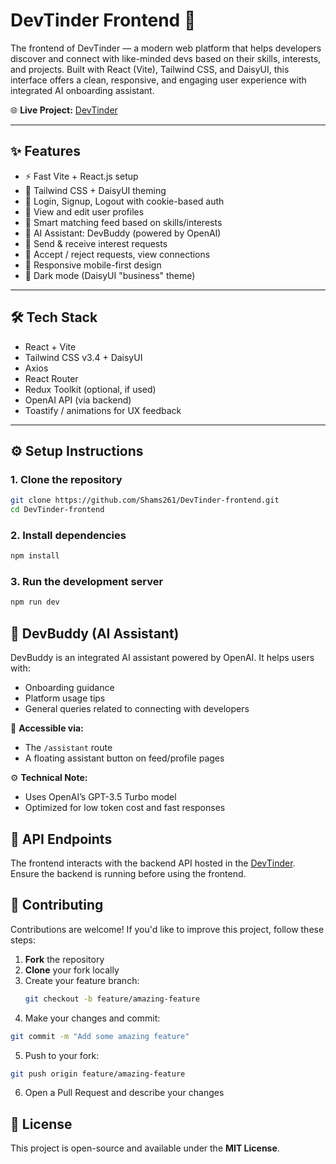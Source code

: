 # DevTinder Frontend 🚀

The frontend of DevTinder — a modern web platform that helps developers discover and connect with like-minded devs based on their skills, interests, and projects. Built with React (Vite), Tailwind CSS, and DaisyUI, this interface offers a clean, responsive, and engaging user experience with integrated AI onboarding assistant.

🌐 **Live Project:** [DevTinder](https://devtinder.rocks/)

---

## ✨ Features

- ⚡ Fast Vite + React.js setup
- 🎨 Tailwind CSS + DaisyUI theming
- 🔐 Login, Signup, Logout with cookie-based auth
- 👤 View and edit user profiles
- 🧠 Smart matching feed based on skills/interests
- 💬 AI Assistant: DevBuddy (powered by OpenAI)
- 🤝 Send & receive interest requests
- 🔄 Accept / reject requests, view connections
- 📱 Responsive mobile-first design
- 🌙 Dark mode (DaisyUI "business" theme)

---

## 🛠️ Tech Stack

- React + Vite
- Tailwind CSS v3.4 + DaisyUI
- Axios
- React Router
- Redux Toolkit (optional, if used)
- OpenAI API (via backend)
- Toastify / animations for UX feedback

---

## ⚙️ Setup Instructions

### 1. Clone the repository

```bash
git clone https://github.com/Shams261/DevTinder-frontend.git
cd DevTinder-frontend
```

### 2. Install dependencies
```bash
npm install
```

### 3. Run the development server

```bash
npm run dev
```

## 🤖 DevBuddy (AI Assistant)

DevBuddy is an integrated AI assistant powered by OpenAI. It helps users with:

- Onboarding guidance
- Platform usage tips
- General queries related to connecting with developers

🧭 **Accessible via:**
- The `/assistant` route
- A floating assistant button on feed/profile pages

⚙️ **Technical Note:**
- Uses OpenAI’s GPT-3.5 Turbo model
- Optimized for low token cost and fast responses

## 🔧 API Endpoints

The frontend interacts with the backend API hosted in the [DevTinder](https://github.com/Shams261/DevTinder). Ensure the backend is running before using the frontend.

## 🤝 Contributing

Contributions are welcome! If you'd like to improve this project, follow these steps:

1. **Fork** the repository  
2. **Clone** your fork locally  
3. Create your feature branch:  
   ```bash
   git checkout -b feature/amazing-feature
   ```
4.	Make your changes and commit:
   ```bash
   git commit -m "Add some amazing feature"
   ```
5.	Push to your fork:
   ```bash
   git push origin feature/amazing-feature
   ```

  6.	Open a Pull Request and describe your changes


## 📜 License
This project is open-source and available under the **MIT License**.










